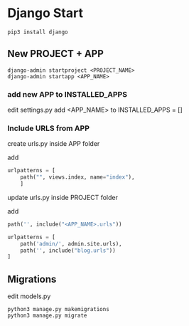 # Django Start

```shell
pip3 install django
```

## New PROJECT + APP

```shell
django-admin startproject <PROJECT_NAME>
django-admin startapp <APP_NAME>
```

### add new APP to INSTALLED_APPS

edit settings.py add <APP_NAME> to INSTALLED_APPS = []

### Include URLS from APP

create urls.py inside APP folder

add

```python
urlpatterns = [
    path("", views.index, name="index"),
    ]
```

update urls.py inside PROJECT folder

add 

```python
path('', include("<APP_NAME>.urls"))
```

```python
urlpatterns = [
    path('admin/', admin.site.urls),
    path('', include("blog.urls"))
]
```

## Migrations

edit models.py

```shell
python3 manage.py makemigrations
python3 manage.py migrate
```